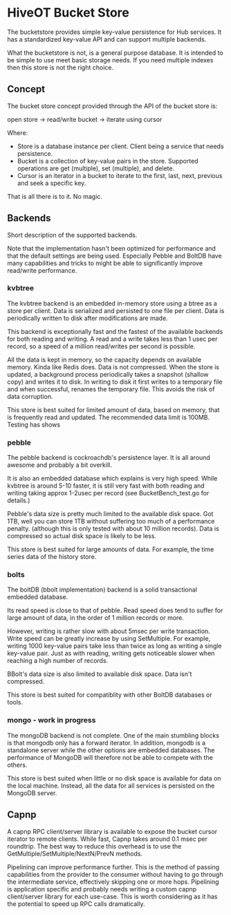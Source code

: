 # HiveOT Bucket Store 

The bucketstore provides simple key-value persistence for Hub services. 
It has a standardized key-value API and can support multiple backends. 


What the bucketstore is not, is a general purpose database. It is intended to be simple to use meet basic storage needs. If you need multiple indexes then this store is not the right choice. 



## Concept 

The bucket store concept provided through the API of the bucket store is:

 open store -> read/write bucket -> iterate using cursor 
 
Where:
* Store is a database instance per client. Client being a service that needs persistence.
* Bucket is a collection of key-value pairs in the store. Supported operations are get (multiple), set (multiple), and delete. 
* Cursor is an iterator in a bucket to iterate to the first, last, next, previous and seek a specific key.

That is all there is to it. No magic.

## Backends

Short description of the supported backends.

Note that the implementation hasn't been optimized for performance and that the default settings are being used. Especially Pebble and BoltDB have many capabilities and tricks to might be able to significantly improve read/write performance.  

### kvbtree

The kvbtree backend is an embedded in-memory store using a btree as a store per client. Data is serialized and persisted to one file per client. Data is periodically written to disk after modifications are made.

This backend is exceptionally fast and the fastest of the available backends for both reading and writing. A read and a write takes less than 1 usec per record, so a speed of a million read/writes per second is possible.  

All the data is kept in memory, so the capacity depends on available memory. Kinda like Redis does. Data is not compressed. When the store is updated, a background process periodically takes a snapshot (shallow copy) and writes it to disk. In writing to disk it first writes to a temporary file and when successful, renames the temporary file. This avoids the risk of data corruption.  

This store is best suited for limited amount of data, based on memory, that is frequently read and updated. The recommended data limit is 100MB. Testing has shows 

### pebble

The pebble backend is cockroachdb's persistence layer. It is all around awesome and probably a bit overkill.

It is also an embedded database which explains is very high speed. While kvbtree is around 5-10 faster, it is still very fast with both reading and writing taking approx 1-2usec per record (see BucketBench_test.go for details.)  

Pebble's data size is pretty much limited to the available disk space. Got 1TB, well you can store 1TB without suffering too much of a performance penalty. (although this is only tested with about 10 million records). Data is compressed so actual disk space is likely to be less.

This store is best suited for large amounts of data. For example, the time series data of the history store.

### bolts

The boltDB (bbolt implementation) backend is a solid transactional embedded database. 

Its read speed is close to that of pebble. Read speed does tend to suffer for large amount of data, in the order of 1 million records or more.

However, writing is rather slow with about 5msec per write transaction. Write speed can be greatly increase by using SetMultiple. For example, writing 1000 key-value pairs take less than twice as long as writing a single key-value pair. Just as with reading, writing gets noticeable slower when reaching a high number of records.

BBolt's data size is also limited to available disk space. Data isn't compressed.

This store is best suited for compatiblity with other BoltDB databases or tools. 


### mongo - work in progress

The mongoDB backend is not complete. One of the main stumbling blocks is that mongodb only has a forward iterator. In addition, mongodb is a standalone server while the other options are embedded databases. The performance of MongoDB will therefore not be able to compete with the others. 

This store is best suited when little or no disk space is available for data on the local machine. Instead, all the data for all services is persisted on the MongoDB server. 

## Capnp

A capnp RPC client/server library is available to expose the bucket cursor iterator to remote clients.
While fast, Capnp takes around 0.1 msec per roundtrip. The best way to reduce this overhead is to use the GetMultiple/SetMultiple/NextN/PrevN methods.

Pipelining can improve performance further. This is the method of passing capabilities from the provider to the consumer without having to go through the intermediate service, effectively skipping one or more hops.
Pipelining is application specific and probably needs writing a custom capnp client/server library for each use-case. This is worth considering as it has the potential to speed up RPC calls dramatically.
